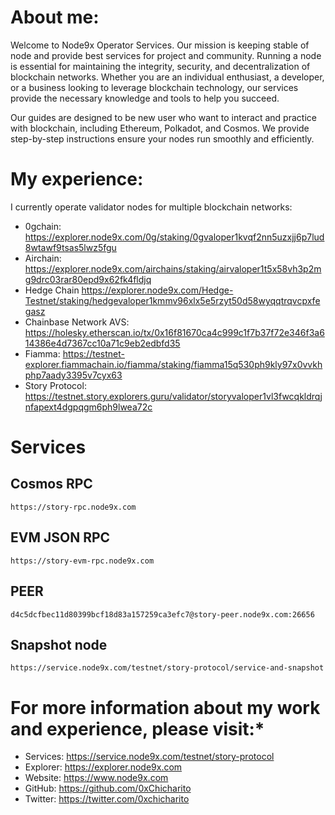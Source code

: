 # **About me:**

Welcome to Node9x Operator Services. Our mission is keeping stable of node and provide best services for project and community. Running a node is essential for maintaining the integrity, security, and decentralization of blockchain networks. Whether you are an individual enthusiast, a developer, or a business looking to leverage blockchain technology, our services provide the necessary knowledge and tools to help you succeed.

Our guides are designed to be new user who want to interact and practice with blockchain, including Ethereum, Polkadot, and Cosmos. We provide step-by-step instructions ensure your nodes run smoothly and efficiently.

# **My experience:**

I currently operate validator nodes for multiple blockchain networks:

- 0gchain: https://explorer.node9x.com/0g/staking/0gvaloper1kvqf2nn5uzxjj6p7lud8wtawf9tsas5lwz5fgu
- Airchain: https://explorer.node9x.com/airchains/staking/airvaloper1t5x58vh3p2mg9drc03rar80epd9x62fk4fldjq
- Hedge Chain https://explorer.node9x.com/Hedge-Testnet/staking/hedgevaloper1kmmv96xlx5e5rzyt50d58wyqqtrqvcpxfegasz
- Chainbase Network AVS: https://holesky.etherscan.io/tx/0x16f81670ca4c999c1f7b37f72e346f3a614386e4d7367cc10a71c9eb2edbfd35
- Fiamma: https://testnet-explorer.fiammachain.io/fiamma/staking/fiamma15q530ph9kly97x0vvkhphp7aady3395v7cyx63
- Story Protocol: https://testnet.story.explorers.guru/validator/storyvaloper1vl3fwcqkldrqjnfapext4dgpqgm6ph9lwea72c

# **Services**

## Cosmos RPC

```
https://story-rpc.node9x.com
```

## EVM JSON RPC

```
https://story-evm-rpc.node9x.com
```

## PEER

```
d4c5dcfbec11d80399bcf18d83a157259ca3efc7@story-peer.node9x.com:26656
```

## Snapshot node

```
https://service.node9x.com/testnet/story-protocol/service-and-snapshot
```

# For more information about my work and experience, please visit:\*

- Services: https://service.node9x.com/testnet/story-protocol
- Explorer: https://explorer.node9x.com
- Website: https://www.node9x.com
- GitHub: https://github.com/0xChicharito
- Twitter: https://twitter.com/0xchicharito
